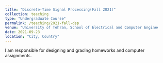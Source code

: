 ```yaml
---
title: "Discrete-Time Signal Processing(Fall 2021)"
collection: teaching
type: "Undergraduate Course"
permalink: /teaching/2021-fall-dsp
venue: "University of Tehran, School of Electrical and Computer Engineering"
date: 2021-09-23
location: "City, Country"
---
```


I am responsible for designing and grading homeworks and computer assignments.

<!---
Heading 1
======

Heading 2
======

Heading 3
======
--->
